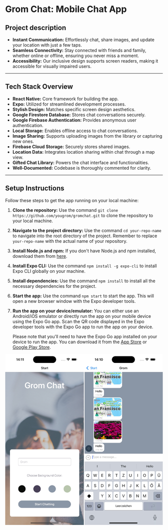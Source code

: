 # Grom Chat: Mobile Chat App
## Project description

- **Instant Communication:** Effortlessly chat, share images, and update your location with just a few taps.
- **Seamless Connectivity:** Stay connected with friends and family, whether online or offline, ensuring you never miss a moment.
- **Accessibility:** Our inclusive design supports screen readers, making it accessible for visually impaired users.

---

## Tech Stack Overview

- **React Native:** Core framework for building the app.
- **Expo:** Utilized for streamlined development processes.
- **Stylish Design:** Matches specific screen design aesthetics.
- **Google Firestore Database:** Stores chat conversations securely.
- **Google Firebase Authentication:** Provides anonymous user authentication.
- **Local Storage:** Enables offline access to chat conversations.
- **Image Sharing:** Supports uploading images from the library or capturing new ones.
- **Firebase Cloud Storage:** Securely stores shared images.
- **Location Data:** Integrates location sharing within chat through a map view.
- **Gifted Chat Library:** Powers the chat interface and functionalities.
- **Well-Documented:** Codebase is thoroughly commented for clarity.

---

## Setup Instructions

Follow these steps to get the app running on your local machine:

1. **Clone the repository:** Use the command `git clone https://github.com/yougrom/gromchat.git` to clone the repository to your local machine.

2. **Navigate to the project directory:** Use the command `cd your-repo-name` to navigate into the root directory of the project. Remember to replace `your-repo-name` with the actual name of your repository.

3. **Install Node.js and npm:** If you don't have Node.js and npm installed, download them from [here](https://nodejs.org/).

4. **Install Expo CLI:** Use the command `npm install -g expo-cli` to install Expo CLI globally on your machine.

5. **Install dependencies:** Use the command `npm install` to install all the necessary dependencies for the project.

6. **Start the app:** Use the command `npm start` to start the app. This will open a new browser window with the Expo developer tools.

7. **Run the app on your device/emulator:** You can either use an Android/iOS emulator or directly run the app on your mobile device using the Expo Go app. Scan the QR code displayed in the Expo developer tools with the Expo Go app to run the app on your device.

   Please note that you'll need to have the Expo Go app installed on your device to run the app. You can download it from the [App Store](https://apps.apple.com/app/expo-go/id982107779) or [Google Play Store](https://play.google.com/store/apps/details?id=host.exp.exponent&referrer=www).


![Chat Screen](./assets/img.jpg)
